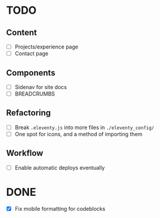 # TODO

## Content
- [ ] Projects/experience page
- [ ] Contact page

## Components
- [ ] Sidenav for site docs
- [ ] BREADCRUMBS

## Refactoring
- [ ] Break `.eleventy.js` into more files in `./eleventy_config/`
- [ ] One spot for icons, and a method of importing them

## Workflow
- [ ] Enable automatic deploys eventually


# DONE
- [x] Fix mobile formatting for codeblocks
